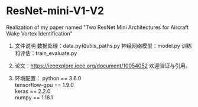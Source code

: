 # ResNet-mini-V1-V2
Realization of my paper named "Two ResNet Mini Architectures for Aircraft Wake Vortex Identification"

1. 文件说明
数据处理：data.py和utils_paths.py
神经网络模型：model.py
训练和评估：train_evaluate.py

2. 论文：https://ieeexplore.ieee.org/document/10054052 欢迎验证与引用。

3. 环境配置：
python == 3.6.0  
tensorflow-gpu == 1.9.0  
keras == 2.2.0  
numpy == 1.18.1  
